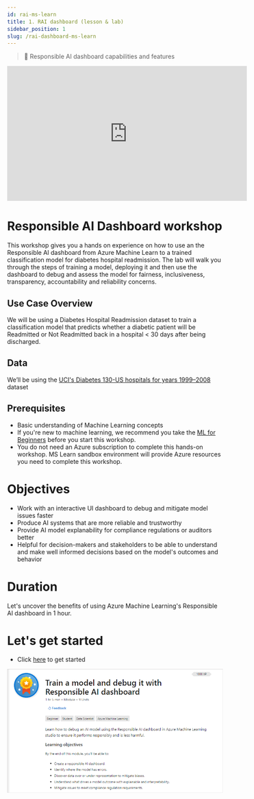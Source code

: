 ```yaml
---
id: rai-ms-learn
title: 1. RAI dashboard (lesson & lab)
sidebar_position: 1
slug: /rai-dashboard-ms-learn
---
```


> 🎥 Responsible AI dashboard capabilities and features

<iframe width="560" height="315" src="https://www.youtube.com/embed/G-nBfBNvtg4?si=ooYayi7fY-_SQdfk" title="YouTube video player" frameborder="0" allow="accelerometer; autoplay; clipboard-write; encrypted-media; gyroscope; picture-in-picture; web-share" allowfullscreen></iframe>

# Responsible AI Dashboard workshop 
This workshop gives you a hands on experience on how to use an the Responsible AI dashboard from Azure Machine Learn to a trained classification model for diabetes hospital readmission. The lab will walk you through the steps of training a model, deploying it and then use the dashboard to debug and assess the model for fairness, inclusiveness, transparency, accountability and reliability concerns.


## Use Case Overview
We will be using a Diabetes Hospital Readmission dataset to train a classification model that predicts whether a diabetic patient will be Readmitted or Not Readmitted back in a hospital < 30 days after being discharged. 

## Data
We’ll be using the [UCI's Diabetes 130-US hospitals for years 1999–2008](https://archive.ics.uci.edu/ml/datasets/Diabetes+130-US+hospitals+for+years+1999-2008#) dataset

## Prerequisites
- Basic understanding of Machine Learning concepts
- If you're new to machine learning, we recommend you take the [ML for Beginners](https://github.com/microsoft/ML-For-Beginners) before you start this workshop.
- You do not need an Azure subscription to complete this hands-on workshop. MS Learn sandbox environment will provide Azure resources you need to complete this workshop.


# Objectives
- Work with an interactive UI dashboard to debug and mitigate model issues faster
- Produce AI systems that are more reliable and trustworthy
- Provide AI model explanability for compliance regulations or auditors better
- Helpful for decision-makers and stakeholders to be able to understand and make well informed decisions based on the model's outcomes and behavior

# Duration
Let's uncover the benefits of using Azure Machine Learning's Responsible AI dashboard in 1 hour.

# Let's get started

- Click [here](https://learn.microsoft.com/en-us/training/modules/train-model-debug-with-responsible-ai-dashboard-azure-machine-learning/) to get started

![MS Learn](/img/tutorial/rai-dash-ms-learn.png)

